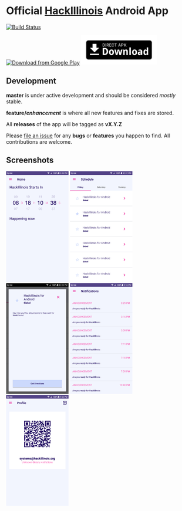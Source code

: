 # Official [HackIllinois](https://hackillinois.org/) Android App
[![Build Status](https://travis-ci.org/HackIllinois/android-2017.svg?branch=master)](https://travis-ci.org/HackIllinois/android-2017)

[<img src="https://play.google.com/intl/en_us/badges/images/generic/en_badge_web_generic.png" alt="Download from Google Play" height="80">](https://play.google.com/store/apps/details/?id=org.hackillinois.androidapp)
[<img src=".github/assets/direct-apk-download.png" alt="Direct apk download" height=80>](https://github.com/HackIllinois/android-2017/releases/latest)

## Development

**master** is under active development and should be considered *mostly* stable.

**feature/_enhancement_** is where all new features and fixes are stored.

All **releases** of the app will be tagged as **vX.Y.Z**



Please [file an issue](https://github.com/HackIllinois/android-2017/issues/new) for any **bugs** or **features** you happen to find. All contributions are welcome.


## Screenshots

<img src="app/src/main/play/en-US/listing/phoneScreenshots/0.png" width="170"/> <img src="app/src/main/play/en-US/listing/phoneScreenshots/1.png" width="170"/> <img src="app/src/main/play/en-US/listing/phoneScreenshots/2.png" width="170"/> <img src="app/src/main/play/en-US/listing/phoneScreenshots/3.png" width="170"/> <img src="app/src/main/play/en-US/listing/phoneScreenshots/4.png" width="170"/>